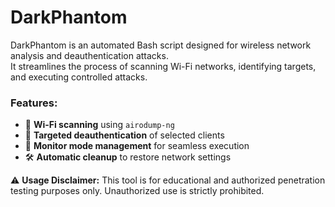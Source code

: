 # DarkPhantom

DarkPhantom is an automated Bash script designed for wireless network analysis and deauthentication attacks.  
It streamlines the process of scanning Wi-Fi networks, identifying targets, and executing controlled attacks.  

### Features:  
- 📡 **Wi-Fi scanning** using `airodump-ng`  
- 🎯 **Targeted deauthentication** of selected clients  
- 🔧 **Monitor mode management** for seamless execution  
- 🛠️ **Automatic cleanup** to restore network settings  

⚠️ **Usage Disclaimer:** This tool is for educational and authorized penetration testing purposes only. Unauthorized use is strictly prohibited.
